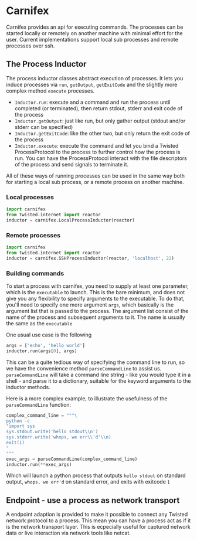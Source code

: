 # Carnifex

Carnifex provides an api for executing commands. The processes can be started locally or remotely on another machine with minimal effort for the user.
Current implementations support local sub processes and remote processes over ssh.

## The Process Inductor
The process inductor classes abstract execution of processes. It lets you induce processes via `run`, `getOutput`, `getExitCode` and the slightly more complex method `execute` processes.

* `Inductor.run`: execute and a command and run the process until completed (or terminated), then return stdout, stderr and exit code of the process
* `Inductor.getOutput`: just like run, but only gather output (stdout and/or stderr can be specified)
* `Inductor.getExitCode`: like the other two, but only return the exit code of the process
* `Inductor.execute`: execute the command and let you bind a Twisted ProcessProtocol to the process to further control how the process is run. You can have the ProcessProtocol interact with the file descriptors of the process and send signals to terminate it.

All of these ways of running processes can be used in the same way both for starting a local sub process, or a remote process on another machine.

### Local processes
```python
import carnifex
from twisted.internet import reactor
inductor = carnifex.LocalProcessInductor(reactor)
```

### Remote processes
```python
import carnifex
from twisted.internet import reactor
inductor = carnifex.SSHProcessInductor(reactor, 'localhost', 22)
```

### Building commands

To start a process with carnifex, you need to supply at least one parameter, which is the `executable` to launch.
This is the bare minimum, and does not give you any flexibility to specify arguments to the executable. To do that, you'll need to specify one more argument `args`, which basically is the argument list that is passed to the process. The argument list consist of the name of the process and subsequent arguments to it. The name is usually the same as the `executable`

One usual use case is the following
```python
args = ['echo', 'hello world']
inductor.run(args[0], args)
```

This can be a quite tedious way of specifying the command line to run, so we have the convenience method `parseCommandLine` to assist us. `parseCommandLine` will take a command line string - like you would type it in a shell - and parse it to a dictionary, suitable for the keyword arguments to the inductor methods.

Here is a more complex example, to illustrate the usefulness of the `parseCommandLine` function:
```python
complex_command_line = """\
python -c
"import sys
sys.stdout.write('hello stdout\\n')
sys.stderr.write('whops, we err\\'d'\\n)
exit(1)
"
"""
exec_args = parseCommandLine(complex_command_line)
inductor.run(**exec_args)
```

Which will launch a python process that outputs `hello stdout` on standard output, 
`whops, we err'd` on standard error, and exits with exitcode `1`


## Endpoint - use a process as network transport

A endpoint adaption is provided to make it possible to connect any Twisted
network protocol to a process. This mean you can have a process act as if
it is the network transport layer. This is ecpecially useful for captured
network data or live interaction via network tools like netcat.
